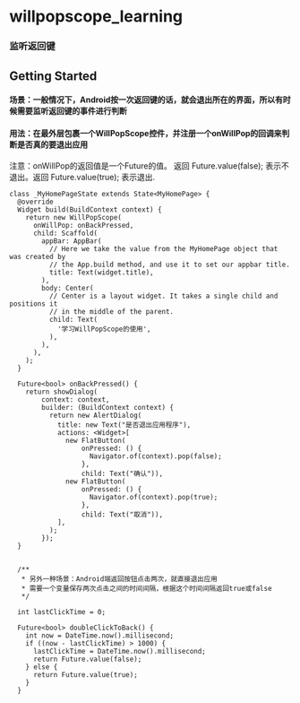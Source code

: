 # willpopscope_learning

### 监听返回键

## Getting Started


 ####  场景：一般情况下，Android按一次返回键的话，就会退出所在的界面，所以有时候需要监听返回键的事件进行判断
 #### 用法：在最外层包裹一个WillPopScope控件，并注册一个onWillPop的回调来判断是否真的要退出应用
  注意：onWillPop的返回值是一个Future<bool>的值。 返回 Future.value(false); 表示不退出。返回 Future.value(true); 表示退出.

```
class _MyHomePageState extends State<MyHomePage> {
  @override
  Widget build(BuildContext context) {
    return new WillPopScope(
      onWillPop: onBackPressed,
      child: Scaffold(
        appBar: AppBar(
          // Here we take the value from the MyHomePage object that was created by
          // the App.build method, and use it to set our appbar title.
          title: Text(widget.title),
        ),
        body: Center(
          // Center is a layout widget. It takes a single child and positions it
          // in the middle of the parent.
          child: Text(
            '学习WillPopScope的使用',
          ),
        ),
      ),
    );
  }

  Future<bool> onBackPressed() {
    return showDialog(
        context: context,
        builder: (BuildContext context) {
          return new AlertDialog(
            title: new Text("是否退出应用程序"),
            actions: <Widget>[
              new FlatButton(
                  onPressed: () {
                    Navigator.of(context).pop(false);
                  },
                  child: Text("确认")),
              new FlatButton(
                  onPressed: () {
                    Navigator.of(context).pop(true);
                  },
                  child: Text("取消")),
            ],
          );
        });
  }
```



```

  /**
   * 另外一种场景：Android端返回按钮点击两次，就直接退出应用
   * 需要一个变量保存两次点击之间的时间间隔，根据这个时间间隔返回true或false
   */

  int lastClickTime = 0;

  Future<bool> doubleClickToBack() {
    int now = DateTime.now().millisecond;
    if ((now - lastClickTime) > 1000) {
      lastClickTime = DateTime.now().millisecond;
      return Future.value(false);
    } else {
      return Future.value(true);
    }
  }
```

